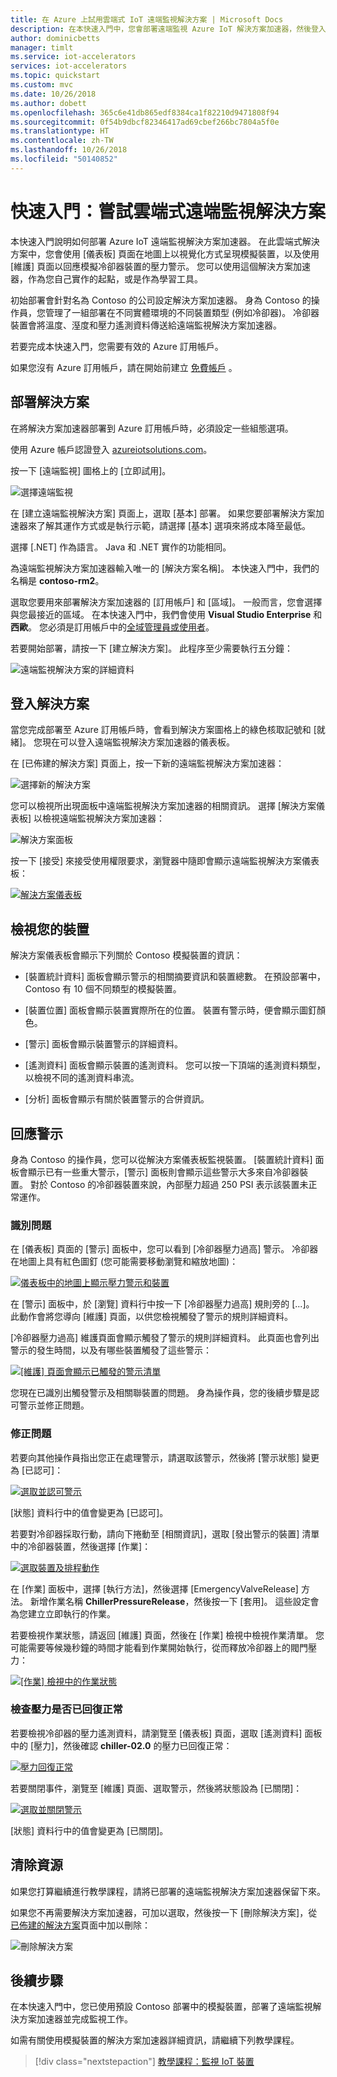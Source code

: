 ```yaml
---
title: 在 Azure 上試用雲端式 IoT 遠端監視解決方案 | Microsoft Docs
description: 在本快速入門中，您會部署遠端監視 Azure IoT 解決方案加速器，然後登入和使用解決方案儀表板。
author: dominicbetts
manager: timlt
ms.service: iot-accelerators
services: iot-accelerators
ms.topic: quickstart
ms.custom: mvc
ms.date: 10/26/2018
ms.author: dobett
ms.openlocfilehash: 365c6e41db865edf8384ca1f82210d9471808f94
ms.sourcegitcommit: 0f54b9dbcf82346417ad69cbef266bc7804a5f0e
ms.translationtype: HT
ms.contentlocale: zh-TW
ms.lasthandoff: 10/26/2018
ms.locfileid: "50140852"
---
```

# <a name="quickstart-try-a-cloud-based-remote-monitoring-solution"></a>快速入門：嘗試雲端式遠端監視解決方案

本快速入門說明如何部署 Azure IoT 遠端監視解決方案加速器。 在此雲端式解決方案中，您會使用 [儀表板] 頁面在地圖上以視覺化方式呈現模擬裝置，以及使用 [維護] 頁面以回應模擬冷卻器裝置的壓力警示。 您可以使用這個解決方案加速器，作為您自己實作的起點，或是作為學習工具。

初始部署會針對名為 Contoso 的公司設定解決方案加速器。 身為 Contoso 的操作員，您管理了一組部署在不同實體環境的不同裝置類型 (例如冷卻器)。 冷卻器裝置會將溫度、溼度和壓力遙測資料傳送給遠端監視解決方案加速器。

若要完成本快速入門，您需要有效的 Azure 訂用帳戶。

如果您沒有 Azure 訂用帳戶，請在開始前建立 [免費帳戶](https://azure.microsoft.com/free/?WT.mc_id=A261C142F) 。

## <a name="deploy-the-solution"></a>部署解決方案

在將解決方案加速器部署到 Azure 訂用帳戶時，必須設定一些組態選項。

使用 Azure 帳戶認證登入 [azureiotsolutions.com](https://www.azureiotsolutions.com/Accelerators)。

按一下 [遠端監視] 圖格上的 [立即試用]。

![選擇遠端監視](./media/quickstart-remote-monitoring-deploy/remotemonitoring.png)

在 [建立遠端監視解決方案] 頁面上，選取 [基本] 部署。 如果您要部署解決方案加速器來了解其運作方式或是執行示範，請選擇 [基本] 選項來將成本降至最低。

選擇 [.NET] 作為語言。 Java 和 .NET 實作的功能相同。

為遠端監視解決方案加速器輸入唯一的 [解決方案名稱]。 本快速入門中，我們的名稱是 **contoso-rm2**。

選取您要用來部署解決方案加速器的 [訂用帳戶] 和 [區域]。 一般而言，您會選擇與您最接近的區域。 在本快速入門中，我們會使用 **Visual Studio Enterprise** 和**西歐**。 您必須是訂用帳戶中的[全域管理員或使用者](iot-accelerators-permissions.md)。

若要開始部署，請按一下 [建立解決方案]。 此程序至少需要執行五分鐘：

![遠端監視解決方案的詳細資料](./media/quickstart-remote-monitoring-deploy/createform.png)

## <a name="sign-in-to-the-solution"></a>登入解決方案

當您完成部署至 Azure 訂用帳戶時，會看到解決方案圖格上的綠色核取記號和 [就緒]。 您現在可以登入遠端監視解決方案加速器的儀表板。

在 [已佈建的解決方案] 頁面上，按一下新的遠端監視解決方案加速器：

![選擇新的解決方案](./media/quickstart-remote-monitoring-deploy/choosenew.png)

您可以檢視所出現面板中遠端監視解決方案加速器的相關資訊。 選擇 [解決方案儀表板] 以檢視遠端監視解決方案加速器：

![解決方案面板](./media/quickstart-remote-monitoring-deploy/solutionpanel.png)

按一下 [接受] 來接受使用權限要求，瀏覽器中隨即會顯示遠端監視解決方案儀表板：

[![解決方案儀表板](./media/quickstart-remote-monitoring-deploy/solutiondashboard-inline.png)](./media/quickstart-remote-monitoring-deploy/solutiondashboard-expanded.png#lightbox)

## <a name="view-your-devices"></a>檢視您的裝置

解決方案儀表板會顯示下列關於 Contoso 模擬裝置的資訊：

* [裝置統計資料] 面板會顯示警示的相關摘要資訊和裝置總數。 在預設部署中，Contoso 有 10 個不同類型的模擬裝置。

* [裝置位置] 面板會顯示裝置實際所在的位置。 裝置有警示時，便會顯示圖釘顏色。

* [警示] 面板會顯示裝置警示的詳細資料。

* [遙測資料] 面板會顯示裝置的遙測資料。 您可以按一下頂端的遙測資料類型，以檢視不同的遙測資料串流。

* [分析] 面板會顯示有關於裝置警示的合併資訊。

## <a name="respond-to-an-alert"></a>回應警示

身為 Contoso 的操作員，您可以從解決方案儀表板監視裝置。 [裝置統計資料] 面板會顯示已有一些重大警示，[警示] 面板則會顯示這些警示大多來自冷卻器裝置。 對於 Contoso 的冷卻器裝置來說，內部壓力超過 250 PSI 表示該裝置未正常運作。

### <a name="identify-the-issue"></a>識別問題

在 [儀表板] 頁面的 [警示] 面板中，您可以看到 [冷卻器壓力過高] 警示。 冷卻器在地圖上具有紅色圖釘 (您可能需要移動瀏覽和縮放地圖)：

[![儀表板中的地圖上顯示壓力警示和裝置](./media/quickstart-remote-monitoring-deploy/dashboardalarm-inline.png)](./media/quickstart-remote-monitoring-deploy/dashboardalarm-expanded.png#lightbox)

在 [警示] 面板中，於 [瀏覽] 資料行中按一下 [冷卻器壓力過高] 規則旁的 [...]。 此動作會將您導向 [維護] 頁面，以供您檢視觸發了警示的規則詳細資料。

[冷卻器壓力過高] 維護頁面會顯示觸發了警示的規則詳細資料。 此頁面也會列出警示的發生時間，以及有哪些裝置觸發了這些警示：

[![[維護] 頁面會顯示已觸發的警示清單](./media/quickstart-remote-monitoring-deploy/maintenancealarmlist-inline.png)](./media/quickstart-remote-monitoring-deploy/maintenancealarmlist-expanded.png#lightbox)

您現在已識別出觸發警示及相關聯裝置的問題。 身為操作員，您的後續步驟是認可警示並修正問題。

### <a name="fix-the-issue"></a>修正問題

若要向其他操作員指出您正在處理警示，請選取該警示，然後將 [警示狀態] 變更為 [已認可]：

[![選取並認可警示](./media/quickstart-remote-monitoring-deploy/maintenanceacknowledge-inline.png)](./media/quickstart-remote-monitoring-deploy/maintenanceacknowledge-expanded.png#lightbox)

[狀態] 資料行中的值會變更為 [已認可]。

若要對冷卻器採取行動，請向下捲動至 [相關資訊]，選取 [發出警示的裝置] 清單中的冷卻器裝置，然後選擇 [作業]：

[![選取裝置及排程動作](./media/quickstart-remote-monitoring-deploy/maintenanceschedule-inline.png)](./media/quickstart-remote-monitoring-deploy/maintenanceschedule-expanded.png#lightbox)

在 [作業] 面板中，選擇 [執行方法]，然後選擇 [EmergencyValveRelease] 方法。 新增作業名稱 **ChillerPressureRelease**，然後按一下 [套用]。 這些設定會為您建立立即執行的作業。

若要檢視作業狀態，請返回 [維護] 頁面，然後在 [作業] 檢視中檢視作業清單。 您可能需要等候幾秒鐘的時間才能看到作業開始執行，從而釋放冷卻器上的閥門壓力：

[![[作業] 檢視中的作業狀態](./media/quickstart-remote-monitoring-deploy/maintenancerunningjob-inline.png)](./media/quickstart-remote-monitoring-deploy/maintenancerunningjob-expanded.png#lightbox)

### <a name="check-the-pressure-is-back-to-normal"></a>檢查壓力是否已回復正常

若要檢視冷卻器的壓力遙測資料，請瀏覽至 [儀表板] 頁面，選取 [遙測資料] 面板中的 [壓力]，然後確認 **chiller-02.0** 的壓力已回復正常：

[![壓力回復正常](./media/quickstart-remote-monitoring-deploy/pressurenormal-inline.png)](./media/quickstart-remote-monitoring-deploy/pressurenormal-expanded.png#lightbox)

若要關閉事件，瀏覽至 [維護] 頁面、選取警示，然後將狀態設為 [已關閉]：

[![選取並關閉警示](./media/quickstart-remote-monitoring-deploy/maintenanceclose-inline.png)](./media/quickstart-remote-monitoring-deploy/maintenanceclose-expanded.png#lightbox)

[狀態] 資料行中的值會變更為 [已關閉]。

## <a name="clean-up-resources"></a>清除資源

如果您打算繼續進行教學課程，請將已部署的遠端監視解決方案加速器保留下來。

如果您不再需要解決方案加速器，可加以選取，然後按一下 [刪除解決方案]，從[已佈建的解決方案](https://www.azureiotsolutions.com/Accelerators#dashboard)頁面中加以刪除：

![刪除解決方案](media/quickstart-remote-monitoring-deploy/deletesolution.png)

## <a name="next-steps"></a>後續步驟

在本快速入門中，您已使用預設 Contoso 部署中的模擬裝置，部署了遠端監視解決方案加速器並完成監視工作。

如需有關使用模擬裝置的解決方案加速器詳細資訊，請繼續下列教學課程。

> [!div class="nextstepaction"]
> [教學課程：監視 IoT 裝置](iot-accelerators-remote-monitoring-monitor.md)